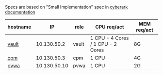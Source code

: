 Specs are based on "Small Implementation" spec in [cyberark documentation](https://docs.cyberark.com/Product-Doc/OnlineHelp/PAS/11.7/en/Content/PAS%20SysReq/Recommended%20Server%20Specifications.htm?tocpath=Installation%7CSystem%20Requirements%7C_____1)

| hostname | IP | role | CPU req/act | MEM req/act |
| -------- | -- | ---- | ----------- | ----------- |
| [vault](https://docs.cyberark.com/Product-Doc/OnlineHelp/PAS/11.7/en/Content/PAS%20SysReq/System%20Requirements%20-%20Digital%20Vault.htm?tocpath=Installation%7CSystem%20Requirements%7CSystem%20Requirements%20by%20Product%7C_____1) | 10.130.50.2 	|	vault	| 1 CPU - 4 Cores / 1 CPU - 2 Cores | 8G | 
| [cpm](https://docs.cyberark.com/Product-Doc/OnlineHelp/PAS/11.7/en/Content/PAS%20SysReq/System%20Requirements%20-%20CPM.htm?tocpath=Installation%7CSystem%20Requirements%7CSystem%20Requirements%20by%20Product%7C_____8)	| 10.130.50.3	|	cpm		| 1 CPU | 4G | 
| [pvwa](https://docs.cyberark.com/Product-Doc/OnlineHelp/PAS/11.7/en/Content/PAS%20SysReq/System%20Requirements%20-%20PVWA.htm?tocpath=Installation%7CSystem%20Requirements%7CSystem%20Requirements%20by%20Product%7C_____7)  | 10.130.50.10 	|	pvwa	| 1 CPU | 2G | 
